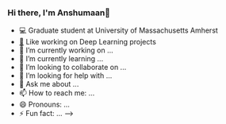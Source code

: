 ### Hi there, I'm Anshumaan👋

- 💻 Graduate student at University of Massachusetts Amherst 
- [🧠](https://user-images.githubusercontent.com/98472023/216708835-3b574474-514b-4ca2-9631-c2e3cb5d1084.png) Like working on Deep Learning projects
- 🔭 I’m currently working on ...
- 🌱 I’m currently learning ...
- 👯 I’m looking to collaborate on ...
- 🤔 I’m looking for help with ...
- 💬 Ask me about ...
- 📫 How to reach me: ...
- 😄 Pronouns: ...
- ⚡ Fun fact: ...
-->

